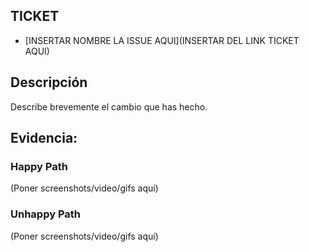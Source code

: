 ## TICKET

- [INSERTAR NOMBRE LA ISSUE AQUI](INSERTAR DEL LINK TICKET AQUI)

## Descripción

Describe brevemente el cambio que has hecho.

## Evidencia:

### Happy Path

(Poner screenshots/video/gifs aquí)

### Unhappy Path

(Poner screenshots/video/gifs aquí)
